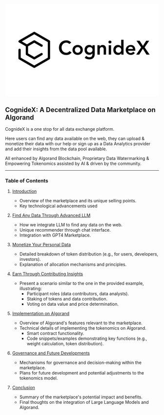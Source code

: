 
![Alt text](<Assets/Cognidex White Large.png>)

## **CognideX: A Decentralized Data Marketplace on Algorand**

CognideX is a one stop for all data exchange platform.

Here users can find any data available on the web, they can upload & monetize their data with our help or sign up as a Data Analytics provider and add their insights from the data pool available. 

All enhanced by Algorand Blockchain, Proprietary Data Watermarking & Empowering Tokenomics assisted by AI & driven by the community.

---

### Table of Contents
1. [Introduction](Introduction.md)
   - Overview of the marketplace and its unique selling points.
   - Key technological advancements used 

2. [Find Any Data Through Advanced LLM](LLM.md)
   - How we integrate LLM to find any data on the web.
   - Unique recommender through chat interface.
   - Integration with GPT4 Marketplace.

3. [Monetize Your Personal Data](#3-token-distribution-and-allocation)
   - Detailed breakdown of token distribution (e.g., for users, developers, investors).
   - Explanation of allocation mechanisms and principles.

4. [Earn Through Contributing Insights](#4-scenario-based-explanation-of-tokenomics)
   - Present a scenario similar to the one in the provided example, illustrating:
     - Participant roles (data contributors, data analysts).
     - Staking of tokens and data contribution.
     - Voting on data value and price determination.

6. [Implementation on Algorand](#6-implementation-on-algorand)
   - Overview of Algorand's features relevant to the marketplace.
   - Technical details of implementing the tokenomics on Algorand.
     - Smart contract functionality.
     - Code snippets/examples demonstrating key functions (e.g., weight calculation, token distribution).

7. [Governance and Future Developments](#7-governance-and-future-developments)
   - Mechanisms for governance and decision-making within the marketplace.
   - Plans for future development and potential adjustments to the tokenomics model.

8. [Conclusion](#8-conclusion)
   - Summary of the marketplace's potential impact and benefits.
   - Final thoughts on the integration of Large Language Models and Algorand.

